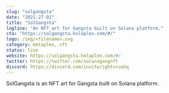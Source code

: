 ```yaml
---
slug: "solgangsta"
date: "2021-27-01"
title: "SolGangsta"
logline: "An NFT art for Gangsta built on Solana platform."
cta: "https://solgangsta.holaplex.com/#/"
logo: /img/<filename>.svg
category: metaplex, nft
status: live
website: https://solgangsta.holaplex.com/#/
twitter: https://twitter.com/solanagangnft
discord: https://discord.com/invite/jghtxruahq
---
```


SolGangsta is an NFT art for Gangsta built on Solana platform.

